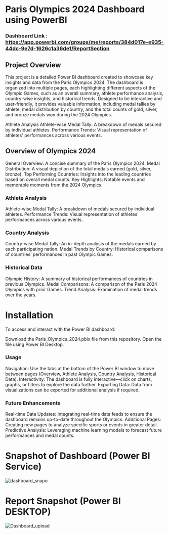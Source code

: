 # Paris Olympics 2024 Dashboard using PowerBI

### Dashboard Link : https://app.powerbi.com/groups/me/reports/384d017e-e935-44dc-9e7d-1626c1a36de1/ReportSection

## Project Overview

This project is a detailed Power BI dashboard created to showcase key insights and data from the Paris Olympics 2024. The dashboard is organized into multiple pages, each highlighting different aspects of the Olympic Games, such as an overall summary, athlete performance analysis, country-wise insights, and historical trends. Designed to be interactive and user-friendly, it provides valuable information, including medal tallies by athlete, medal distribution by country, and the total counts of gold, silver, and bronze medals won during the 2024 Olympics.

Athlete Analysis
Athlete-wise Medal Tally: A breakdown of medals secured by individual athletes.
Performance Trends: Visual representation of athletes' performances across various events.

## Overview of Olympics 2024
General Overview: A concise summary of the Paris Olympics 2024.
Medal Distribution: A visual depiction of the total medals earned (gold, silver, bronze).
Top Performing Countries: Insights into the leading countries based on overall medal counts.
Key Highlights: Notable events and memorable moments from the 2024 Olympics.

### Athlete Analysis
Athlete-wise Medal Tally: A breakdown of medals secured by individual athletes.
Performance Trends: Visual representation of athletes' performances across various events.

### Country Analysis
Country-wise Medal Tally: An in-depth analysis of the medals earned by each participating nation.
Medal Trends by Country: Historical comparisons of countries’ performances in past Olympic Games.

### Historical Data
Olympic History: A summary of historical performances of countries in previous Olympics.
Medal Comparisons: A comparison of the Paris 2024 Olympics with prior Games.
Trend Analysis: Examination of medal trends over the years.

# Installation
To access and interact with the Power BI dashboard:

Download the Paris_Olympics_2024.pbix file from this repository.
Open the file using Power BI Desktop.
### Usage
Navigation: Use the tabs at the bottom of the Power BI window to move between pages (Overview, Athlete Analysis, Country Analysis, Historical Data).
Interactivity: The dashboard is fully interactive—click on charts, graphs, or filters to explore the data further.
Exporting Data: Data from visualizations can be exported for additional analysis if required.

### Future Enhancements
Real-time Data Updates: Integrating real-time data feeds to ensure the dashboard remains up-to-date throughout the Olympics.
Additional Pages: Creating new pages to analyze specific sports or events in greater detail.
Predictive Analysis: Leveraging machine learning models to forecast future performances and medal counts.



# Snapshot of Dashboard (Power BI Service)

![dashboard_snapo](https://user-images.githubusercontent.com/102996550/174096257-11f1aae5-203d-44fc-bfca-25d37faf3237.jpg)

 
 # Report Snapshot (Power BI DESKTOP)

 
![Dashboard_upload](https://user-images.githubusercontent.com/102996550/174074051-4f08287a-0568-4fdf-8ac9-6762e0d8fa94.jpg)



